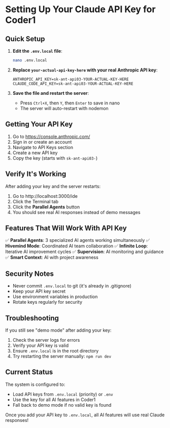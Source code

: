# Setting Up Your Claude API Key for Coder1

## Quick Setup

1. **Edit the `.env.local` file**:
   ```bash
   nano .env.local
   ```

2. **Replace `your-actual-api-key-here` with your real Anthropic API key**:
   ```
   ANTHROPIC_API_KEY=sk-ant-api03-YOUR-ACTUAL-KEY-HERE
   CLAUDE_CODE_API_KEY=sk-ant-api03-YOUR-ACTUAL-KEY-HERE
   ```

3. **Save the file and restart the server**:
   - Press `Ctrl+X`, then `Y`, then `Enter` to save in nano
   - The server will auto-restart with nodemon

## Getting Your API Key

1. Go to https://console.anthropic.com/
2. Sign in or create an account
3. Navigate to API Keys section
4. Create a new API key
5. Copy the key (starts with `sk-ant-api03-`)

## Verify It's Working

After adding your key and the server restarts:

1. Go to http://localhost:3000/ide
2. Click the Terminal tab
3. Click the **Parallel Agents** button
4. You should see real AI responses instead of demo messages

## Features That Will Work With API Key

✅ **Parallel Agents**: 3 specialized AI agents working simultaneously
✅ **Hivemind Mode**: Coordinated AI team collaboration
✅ **Infinite Loop**: Iterative AI improvement cycles
✅ **Supervision**: AI monitoring and guidance
✅ **Smart Context**: AI with project awareness

## Security Notes

- Never commit `.env.local` to git (it's already in .gitignore)
- Keep your API key secret
- Use environment variables in production
- Rotate keys regularly for security

## Troubleshooting

If you still see "demo mode" after adding your key:

1. Check the server logs for errors
2. Verify your API key is valid
3. Ensure `.env.local` is in the root directory
4. Try restarting the server manually: `npm run dev`

## Current Status

The system is configured to:
- Load API keys from `.env.local` (priority) or `.env`
- Use the key for all AI features in Coder1
- Fall back to demo mode if no valid key is found

Once you add your API key to `.env.local`, all AI features will use real Claude responses!